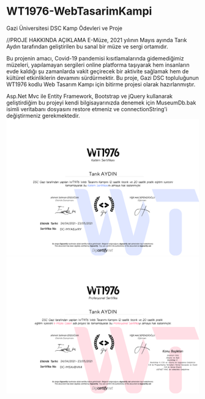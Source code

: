 # WT1976-WebTasarimKampi
 Gazi Üniversitesi DSC Kamp Ödevleri ve Proje
 
//PROJE HAKKINDA AÇIKLAMA
E-Müze, 2021 yılının Mayıs ayında Tarık Aydın tarafından geliştirilen bu sanal bir müze ve sergi ortamıdır. 

Bu projenin amacı, Covid-19 pandemisi kısıtlamalarında gidemediğimiz müzeleri, yapılamayan sergileri online platforma taşıyarak
hem insanların evde kaldığı şu zamanlarda vakit geçirecek bir aktivite sağlamak hem de kültürel etkinliklerin devamını sürdürmektir. 
Bu proje, Gazi DSC topluluğunun WT1976 kodlu Web Tasarım Kampı için bitirme projesi olarak hazırlanmıştır.

Asp.Net Mvc ile Entity Framework, Bootstrap ve jQuery kullanarak geliştirdiğim bu projeyi kendi bilgisayarınızda denemek için
MuseumDb.bak isimli veritabanı dosyasını restore etmeniz ve connectionString'i değiştirmeniz gerekmektedir.
![sertifika](./katilim_sertifikasi.png)
![sertifika](./profesyonel_sertifika.png)
 
